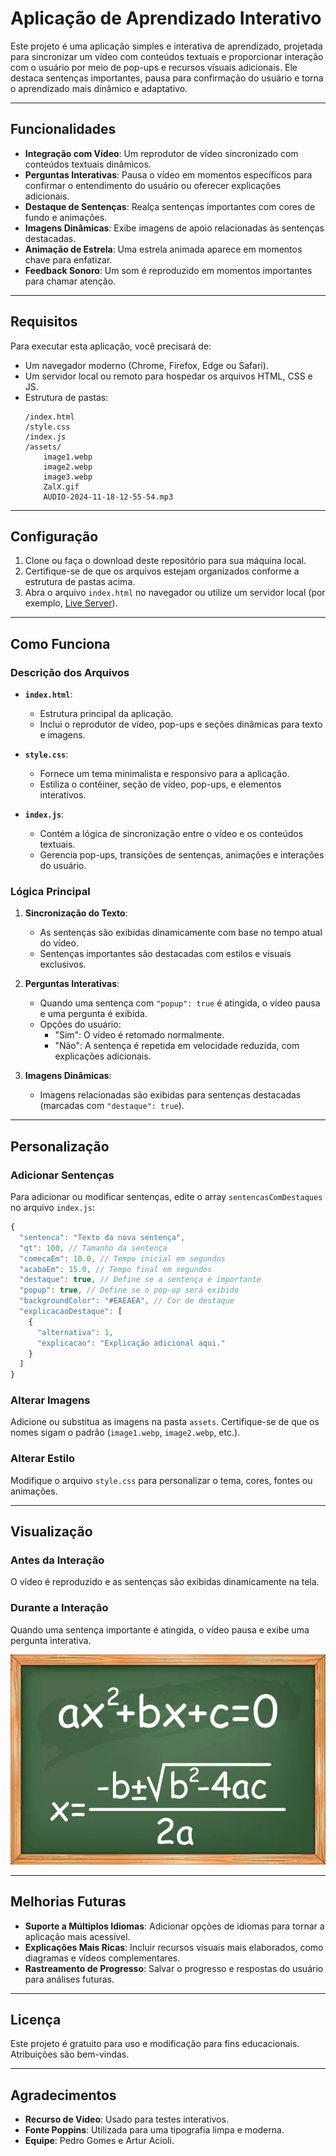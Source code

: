 # Aplicação de Aprendizado Interativo

Este projeto é uma aplicação simples e interativa de aprendizado, projetada para sincronizar um vídeo com conteúdos textuais e proporcionar interação com o usuário por meio de pop-ups e recursos visuais adicionais. Ele destaca sentenças importantes, pausa para confirmação do usuário e torna o aprendizado mais dinâmico e adaptativo.

---

## Funcionalidades

- **Integração com Vídeo**: Um reprodutor de vídeo sincronizado com conteúdos textuais dinâmicos.
- **Perguntas Interativas**: Pausa o vídeo em momentos específicos para confirmar o entendimento do usuário ou oferecer explicações adicionais.
- **Destaque de Sentenças**: Realça sentenças importantes com cores de fundo e animações.
- **Imagens Dinâmicas**: Exibe imagens de apoio relacionadas às sentenças destacadas.
- **Animação de Estrela**: Uma estrela animada aparece em momentos chave para enfatizar.
- **Feedback Sonoro**: Um som é reproduzido em momentos importantes para chamar atenção.

---

## Requisitos

Para executar esta aplicação, você precisará de:

- Um navegador moderno (Chrome, Firefox, Edge ou Safari).
- Um servidor local ou remoto para hospedar os arquivos HTML, CSS e JS.
- Estrutura de pastas:
  ```
  /index.html
  /style.css
  /index.js
  /assets/
      image1.webp
      image2.webp
      image3.webp
      ZalX.gif
      AUDIO-2024-11-18-12-55-54.mp3
  ```

---

## Configuração

1. Clone ou faça o download deste repositório para sua máquina local.
2. Certifique-se de que os arquivos estejam organizados conforme a estrutura de pastas acima.
3. Abra o arquivo `index.html` no navegador ou utilize um servidor local (por exemplo, [Live Server](https://marketplace.visualstudio.com/items?itemName=ritwickdey.LiveServer)).

---

## Como Funciona

### Descrição dos Arquivos

- **`index.html`**:
  - Estrutura principal da aplicação.
  - Inclui o reprodutor de vídeo, pop-ups e seções dinâmicas para texto e imagens.

- **`style.css`**:
  - Fornece um tema minimalista e responsivo para a aplicação.
  - Estiliza o contêiner, seção de vídeo, pop-ups, e elementos interativos.

- **`index.js`**:
  - Contém a lógica de sincronização entre o vídeo e os conteúdos textuais.
  - Gerencia pop-ups, transições de sentenças, animações e interações do usuário.

### Lógica Principal

1. **Sincronização do Texto**:
   - As sentenças são exibidas dinamicamente com base no tempo atual do vídeo.
   - Sentenças importantes são destacadas com estilos e visuais exclusivos.

2. **Perguntas Interativas**:
   - Quando uma sentença com `"popup": true` é atingida, o vídeo pausa e uma pergunta é exibida.
   - Opções do usuário:
     - "Sim": O vídeo é retomado normalmente.
     - "Não": A sentença é repetida em velocidade reduzida, com explicações adicionais.

3. **Imagens Dinâmicas**:
   - Imagens relacionadas são exibidas para sentenças destacadas (marcadas com `"destaque": true`).

---

## Personalização

### Adicionar Sentenças
Para adicionar ou modificar sentenças, edite o array `sentencasComDestaques` no arquivo `index.js`:

```javascript
{
  "sentenca": "Texto da nova sentença",
  "qt": 100, // Tamanho da sentença
  "comecaEm": 10.0, // Tempo inicial em segundos
  "acabaEm": 15.0, // Tempo final em segundos
  "destaque": true, // Define se a sentença é importante
  "popup": true, // Define se o pop-up será exibido
  "backgroundColor": "#EAEAEA", // Cor de destaque
  "explicacaoDestaque": [
    {
      "alternativa": 1,
      "explicacao": "Explicação adicional aqui."
    }
  ]
}
```

### Alterar Imagens
Adicione ou substitua as imagens na pasta `assets`. Certifique-se de que os nomes sigam o padrão (`image1.webp`, `image2.webp`, etc.).

### Alterar Estilo
Modifique o arquivo `style.css` para personalizar o tema, cores, fontes ou animações.

---

## Visualização

### Antes da Interação
O vídeo é reproduzido e as sentenças são exibidas dinamicamente na tela.

### Durante a Interação
Quando uma sentença importante é atingida, o vídeo pausa e exibe uma pergunta interativa.

![Exemplo de Pop-Up](assets/image1.webp)

---

## Melhorias Futuras

- **Suporte a Múltiplos Idiomas**: Adicionar opções de idiomas para tornar a aplicação mais acessível.
- **Explicações Mais Ricas**: Incluir recursos visuais mais elaborados, como diagramas e vídeos complementares.
- **Rastreamento de Progresso**: Salvar o progresso e respostas do usuário para análises futuras.

---

## Licença

Este projeto é gratuito para uso e modificação para fins educacionais. Atribuições são bem-vindas.

---

## Agradecimentos

- **Recurso de Vídeo**: Usado para testes interativos.
- **Fonte Poppins**: Utilizada para uma tipografia limpa e moderna.
- **Equipe**: Pedro Gomes e Artur Acioli.